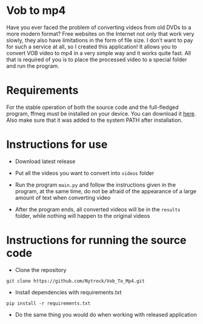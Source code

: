 # Vob to mp4
Have you ever faced the problem of converting videos from old DVDs to a more modern format? Free websites on the Internet not only
that work very slowly, they also have limitations in the form of file size. I don’t want to pay for such a service at all, so I created this application!
It allows you to convert VOB video to mp4 in a very simple way and it works quite fast. All that is required of you is to place the processed
video to a special folder and run the program.

# Requirements
For the stable operation of both the source code and the full-fledged program, ffmeg must be installed on your device. You can download it [here](https://ffmpeg.org/). Also make sure that it was added to the system PATH after installation.

# Instructions for use
- Download latest release

- Put all the videos you want to convert into `videos` folder

- Run the program `main.py` and follow the instructions given in the program, at the same time, 
do not be afraid of the appearance of a large amount of text when converting video

- After the program ends, all converted videos will be in the `results` folder, while nothing will happen to the original videos

# Instructions for running the source code
- Clone the repository

```shell
git clone https://github.com/Nytrock/Vob_To_Mp4.git
```

- Install dependencies with requirements.txt
```shell
pip install -r requirements.txt
```

- Do the same thing you would do when working with released application
